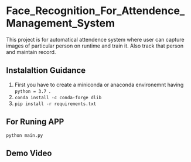 # Face_Recognition_For_Attendence_Management_System
This project is for automatical attendence system where user can capture images of particular person on runtime and train it. Also track that person and maintain record.

## Instalaltion Guidance

1. First you have to create a miniconda or anaconda environemnt having ```python = 3.7 ```.
2. ```conda install -c conda-forge dlib ``` 
3. ``` pip install -r requirements.txt ```

## For Runing APP

``` python main.py ```

## Demo Video

